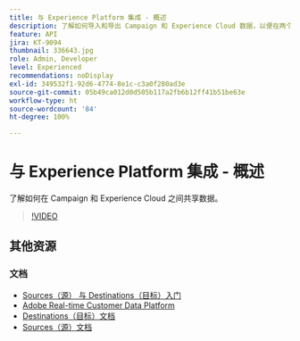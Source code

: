 ```yaml
---
title: 与 Experience Platform 集成 - 概述
description: 了解如何导入和导出 Campaign 和 Experience Cloud 数据，以便在两个解决方案之间进行通信。
feature: API
jira: KT-9094
thumbnail: 336643.jpg
role: Admin, Developer
level: Experienced
recommendations: noDisplay
exl-id: 349532f1-92d6-4774-8e1c-c3a0f280ad3e
source-git-commit: 05b49ca012d0d505b117a2fb6b12ff41b51be63e
workflow-type: ht
source-wordcount: '84'
ht-degree: 100%

---
```


# 与 Experience Platform 集成 - 概述

了解如何在 Campaign 和 Experience Cloud 之间共享数据。

>[!VIDEO](https://video.tv.adobe.com/v/336643?quality=12&learn=on)

## 其他资源

### 文档

* [Sources（源） 与 Destinations（目标）入门](https://experienceleague.adobe.com/docs/campaign-classic/using/integrating-with-adobe-experience-cloud/aep-sources-destinations/get-started-sources-destinations.html?lang=zh-Hans)
* [Adobe Real-time Customer Data Platform](https://experienceleague.adobe.com/docs/experience-platform/rtcdp/overview.html?lang=zh-Hans)
* [Destinations（目标）文档](https://experienceleague.adobe.com/docs/experience-platform/destinations/home.html?lang=zh-Hans)
* [Sources（源）文档](https://experienceleague.adobe.com/docs/experience-platform/sources/home.html?lang=zh-Hans)
